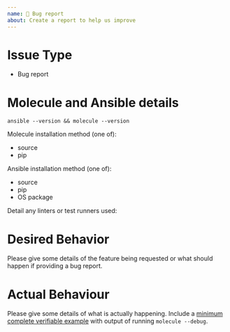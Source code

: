 ```yaml
---
name: 🐛 Bug report
about: Create a report to help us improve
---
```


# Issue Type

- Bug report

# Molecule and Ansible details

```
ansible --version && molecule --version
```

Molecule installation method (one of):

- source
- pip

Ansible installation method (one of):

- source
- pip
- OS package

Detail any linters or test runners used:

# Desired Behavior

Please give some details of the feature being requested or what
should happen if providing a bug report.

# Actual Behaviour

Please give some details of what is actually happening.
Include a [minimum complete verifiable example](http://stackoverflow.com/help/mcve) with
output of running `molecule --debug`.
